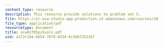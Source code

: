 ```yaml
---
content_type: resource
description: This resource provide solutions to problem set 5.
file: https://ol-ocw-studio-app-production.s3.amazonaws.com/courses/18-01-single-variable-calculus-fall-2005/a272c16ebb54787985346c3607252167_ocw01f05ps5soln.pdf
file_type: application/pdf
resourcetype: Document
title: ocw01f05ps5soln.pdf
uid: a272c16e-bb54-7879-8534-6c3607252167
---
```

